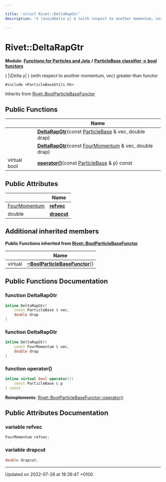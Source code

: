 ```yaml
---

title: 'struct Rivet::DeltaRapGtr'
description: "$ |avoidDelta y| $ (with respect to another momentum, vec) greater-than functor "

---
```


# Rivet::DeltaRapGtr

**Module:** **[Functions for Particles and Jets](/documentation/code/modules/group__particlebaseutils/)** **/** **[ParticleBase classifier -> bool functors](/documentation/code/modules/group__particlebasetutils__pb2bool/)**



\( |\Delta y| \) (with respect to another momentum, _vec_) greater-than functor 


`#include <ParticleBaseUtils.hh>`

Inherits from [Rivet::BoolParticleBaseFunctor](/documentation/code/classes/structrivet_1_1boolparticlebasefunctor/)

## Public Functions

|                | Name           |
| -------------- | -------------- |
| | **[DeltaRapGtr](/documentation/code/modules/group__particlebaseutils/#function-deltarapgtr)**(const <a href="/documentation/code/classes/classrivet_1_1particlebase/">ParticleBase</a> & vec, double drap) |
| | **[DeltaRapGtr](/documentation/code/modules/group__particlebaseutils/#function-deltarapgtr)**(const <a href="/documentation/code/classes/classrivet_1_1fourmomentum/">FourMomentum</a> & vec, double drap) |
| virtual bool | **[operator()](/documentation/code/modules/group__particlebaseutils/#function-operator())**(const <a href="/documentation/code/classes/classrivet_1_1particlebase/">ParticleBase</a> & p) const |

## Public Attributes

|                | Name           |
| -------------- | -------------- |
| <a href="/documentation/code/classes/classrivet_1_1fourmomentum/">FourMomentum</a> | **[refvec](/documentation/code/modules/group__particlebaseutils/#variable-refvec)**  |
| double | **[drapcut](/documentation/code/modules/group__particlebaseutils/#variable-drapcut)**  |

## Additional inherited members

**Public Functions inherited from [Rivet::BoolParticleBaseFunctor](/documentation/code/classes/structrivet_1_1boolparticlebasefunctor/)**

|                | Name           |
| -------------- | -------------- |
| virtual | **[~BoolParticleBaseFunctor](/documentation/code/modules/group__particlebaseutils/#function-~boolparticlebasefunctor)**() |


## Public Functions Documentation

### function DeltaRapGtr

```cpp
inline DeltaRapGtr(
    const ParticleBase & vec,
    double drap
)
```


### function DeltaRapGtr

```cpp
inline DeltaRapGtr(
    const FourMomentum & vec,
    double drap
)
```


### function operator()

```cpp
inline virtual bool operator()(
    const ParticleBase & p
) const
```


**Reimplements**: [Rivet::BoolParticleBaseFunctor::operator()](/documentation/code/modules/group__particlebaseutils/#function-operator())


## Public Attributes Documentation

### variable refvec

```cpp
FourMomentum refvec;
```


### variable drapcut

```cpp
double drapcut;
```


-------------------------------

Updated on 2022-07-28 at 18:36:47 +0100
